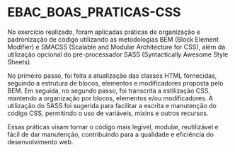 # EBAC_BOAS_PRATICAS-CSS

No exercício realizado, foram aplicadas práticas de organização e padronização de código utilizando as metodologias BEM (Block Element Modifier) e SMACSS (Scalable and Modular Architecture for CSS), além da utilização opcional do pré-processador SASS (Syntactically Awesome Style Sheets). 

No primeiro passo, foi feita a atualização das classes HTML fornecidas, seguindo a estrutura de blocos, elementos e modificadores proposta pelo BEM. Em seguida, no segundo passo, foi transcrita a estilização CSS, mantendo a organização por blocos, elementos e/ou modificadores. A utilização do SASS foi sugerida para facilitar a escrita e manutenção do código CSS, permitindo o uso de variáveis, mixins e outros recursos.

Essas práticas visam tornar o código mais legível, modular, reutilizável e fácil de dar manutenção, contribuindo para a qualidade e eficiência do desenvolvimento web.